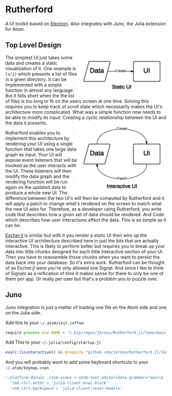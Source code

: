 # Rutherford

A UI toolkit based on [Electron](//github.com/atom/electron). Also integrates with Juno, the Julia extension for Atom.

## Top Level Design

<img src="Static UI.png" align="right" width="280" title="Static UI"/>

The simplest UI just takes some data and creates a static visualization of it. One example is `ls(1)` which presents a list of files in a given directory. It can be implemented with a simple function in almost any language. But it falls short when the the list of files is too long to fit on the users screen at one time. Solving this requires you to keep track of scroll state which necessarily makes the UI's architecture more complicated. What was a simple function now needs to be able to modify its input. Creating a cyclic relationship between the UI and the data it presents.
<img src="Interactive UI.png" align="right" width="280" title="Interactive UI"/>

Rutherford enables you to implement this architecture by rendering your UI using a single function that takes one large data graph as input. Your UI will expose event listeners that will be invoked as the user interacts with the UI. These listeners will then modify the data graph and the rendering function will be run again on the updated data to produce a whole new UI. The difference between the two UI's will then be computed by Rutherford and it will apply a patch to change what's rendered on the screen to match what the new UI asks for. Therefore, as a developer using Rutherford, you write code that describes how a given set of data should be rendered. And Code which describes how user interactions affect the data. This is as simple as it can be.

[Escher.jl](http://escher-jl.org) is similar but with it you render a static UI then wire up the interactive UI architecture described here in just the bits that are actually interactive. This is likely to perform better but requires you to break up your data into little chunks designed for each little interactive section of your UI. Then you have to reassemble those chunks when you want to persist the data back into your database. So it's extra work. Rutherford can be thought of as Escher.jl were you're only allowed one Signal. And since I like to think of Signals as a reification of time it makes sense for there to only be one of them per app. Or really per user but that's a problem you to puzzle over.

## Juno

Juno integration is just a matter of loading one file on the Atom side and one on the Julia side.

Add this to your `~/.atom/init.coffee`

```js
require process.env.HOME + "/.kip/repos/jkroso/Rutherford.jl/Juno/main.coffee"
```

Add This to your `~/.julia/config/startup.jl`

```julia
eval(:(isinteractive() && @require "github.com/jkroso/Rutherford.jl/Juno/main.jl"))
```

And you will probably want to add some keyboard shortcuts to your `~/.atom/keymap.cson`

```coffee
'.platform-darwin .item-views > atom-text-editor[data-grammar="source julia"]:not([mini])':
  'cmd-ctrl-enter': 'julia-client:eval-block'
  'cmd-ctrl-backspace': 'julia-client:reset-module'
```
